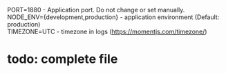 PORT=1880 - Application port. Do not change or set manually.  
NODE_ENV={development,production} - application environment (Default: production)  
TIMEZONE=UTC - timezone in logs (https://momentjs.com/timezone/)  
# todo: complete file
